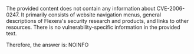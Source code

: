The provided content does not contain any information about CVE-2006-0247. It primarily consists of website navigation menus, general descriptions of Flexera's security research and products, and links to other resources. There is no vulnerability-specific information in the provided text.

Therefore, the answer is: NOINFO